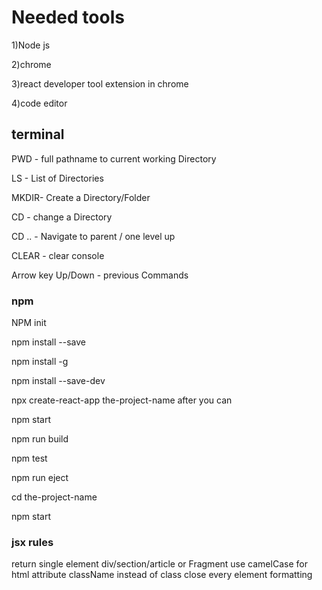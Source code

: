 # Needed tools

1)Node js

2)chrome

3)react developer tool extension in chrome

4)code editor

## terminal

PWD - full pathname to current working Directory

LS - List of Directories

MKDIR- Create a Directory/Folder

CD - change a Directory

CD .. - Navigate to parent / one level up

CLEAR - clear console

Arrow key Up/Down - previous Commands

### npm

NPM init

npm install <package name > --save

npm install <package name > -g

npm install <package name > --save-dev

npx create-react-app the-project-name
after you can

npm start

npm run build

npm test

npm run eject

cd the-project-name

npm start

### jsx rules

return single element
div/section/article or Fragment
use camelCase for html attribute
className instead of class
close every element
formatting

